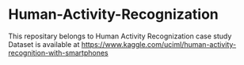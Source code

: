# Human-Activity-Recognization
This repositary belongs to Human Activity Recognization case study
Dataset is available at https://www.kaggle.com/uciml/human-activity-recognition-with-smartphones
